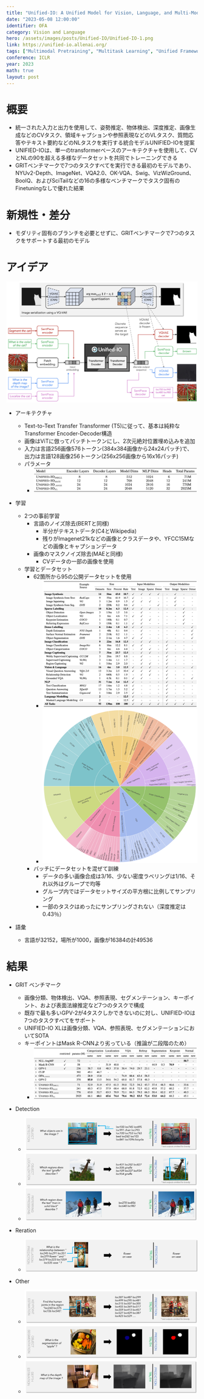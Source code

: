 ```yaml
---
title: "Unified-IO: A Unified Model for Vision, Language, and Multi-Modal Tasks"
date: "2023-05-08 12:00:00"
identifier: OFA
category: Vision and Language
hero: /assets/images/posts/Unified-IO/Unified-IO-1.png
link: https://unified-io.allenai.org/
tags: ["Multimodal Pretraining", "Multitask Learning", "Unified Frameworks", "Zero-shot Learning", "Vision and Language"]
conference: ICLR
year: 2023
math: true
layout: post
---
```


# 概要

- 統一された入力と出力を使用して、姿勢推定、物体検出、深度推定、画像生成などのCVタスク、領域キャプションや参照表現などのVLタスク、質問応答やテキスト要約などのNLタスクを実行する統合モデルUNIFIED-IOを提案
- UNIFIED-IOは、単一のtransformerベースのアーキテクチャを使用して、CVとNLの90を超える多様なデータセットを共同でトレーニングできる
- GRITベンチマークで7つのタスクすべてを実行できる最初のモデルであり、NYUv2-Depth、ImageNet、VQA2.0、OK-VQA、Swig、VizWizGround、BoolQ、およびSciTailなどの16の多様なベンチマークでタスク固有のFinetuningなしで優れた結果
<!--more-->

# 新規性・差分

- モダリティ固有のブランチを必要とせずに、GRITベンチマークで7つのタスクをサポートする最初のモデル

# アイデア

![](/assets/images/posts/Unified-IO/Unified-IO-2.png)
- アーキテクチャ
    - Text-to-Text Transfer Transformer (T5)に従って、基本は純粋なTransformer Encoder-Decoder構造
    - 画像はViTに倣ってパッチトークンにし、2次元絶対位置埋め込みを追加
    - 入力は言語256画像576トークン(384x384画像から24x24パッチ)で、出力は言語128画像256トークン(256x256画像から16x16パッチ)
    - パラメータ
        - ![](/assets/images/posts/Unified-IO/Unified-IO-3.png)
        
- 学習
    - 2つの事前学習
        - 言語のノイズ除去(BERTと同様)
            - 半分がテキストデータ(C4とWikipedia)
            - 残りがImagenet21kなどの画像とクラスデータや、YFCC15Mなどの画像とキャプションデータ
        - 画像のマスクノイズ除去(MAEと同様)
            - CVデータの一部の画像を使用
    - 学習とデータセット
        - 62箇所から95の公開データセットを使用
            - ![](/assets/images/posts/Unified-IO/Unified-IO-4.png)
            - ![](/assets/images/posts/Unified-IO/Unified-IO-5.png)
        - バッチにデータセットを混ぜて訓練
            - データの多い画像合成は3/16、少ない密度ラベリングは1/16、それ以外はグループで均等
            - グループ内ではデータセットサイズの平方根に比例してサンプリング
            - 一部のタスクはめったにサンプリングされない（深度推定は0.43％）
- 語彙
    - 言語が32152，場所が1000，画像が16384の計49536

# 結果

- GRIT ベンチマーク
    - 画像分類、物体検出、VQA、参照表現、セグメンテーション、キーポイント、および表面法線推定など7つのタスクで構成
    - 既存で最も多いGPV-2が4タスクしかできないのに対し、UNIFIED-IOは7つのタスクすべてをサポート
    - UNIFIED-IO XLは画像分類、VQA、参照表現、セグメンテーションにおいてSOTA
    - キーポイントはMask R-CNNより劣っている（推論が二段階のため）
        - ![](/assets/images/posts/Unified-IO/Unified-IO-6.png)
        
- Detection
    - ![](/assets/images/posts/Unified-IO/Unified-IO-7.png)
    - ![](/assets/images/posts/Unified-IO/Unified-IO-8.png)
    - ![](/assets/images/posts/Unified-IO/Unified-IO-9.png)

- Reration
    - ![](/assets/images/posts/Unified-IO/Unified-IO-10.png)
    
- Other
    - ![](/assets/images/posts/Unified-IO/Unified-IO-11.png)
    - ![](/assets/images/posts/Unified-IO/Unified-IO-12.png)
    - ![](/assets/images/posts/Unified-IO/Unified-IO-13.png)
    